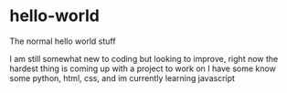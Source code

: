 # hello-world
The normal hello world stuff

I am still somewhat new to coding but looking to improve, 
right now the hardest thing is coming up with a project to work on 
I have some know some python, html, css, and im currently learning javascript
